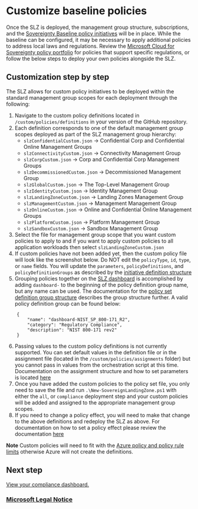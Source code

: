 # Customize baseline policies

Once the SLZ is deployed, the management group structure, subscriptions, and the [Sovereignty Baseline policy initiatives](Sovereignty-Baseline-Policy-Initiatives.md) will be in place. While the baseline can be configured, it may be necessary to apply additional policies to address local laws and regulations. Review the [Microsoft Cloud for Sovereignty policy portfolio](https://github.com/Azure/cloud-for-sovereignty-policy-portfolio) for policies that support specific regulations, or follow the below steps to deploy your own policies alongside the SLZ.

## Customization step by step

The SLZ allows for custom policy initiatives to be deployed within the standard management group scopes for each deployment through the following:

1. Navigate to the custom policy definitions located in `/custom/policies/definitions` in your version of the GitHub repository.
2. Each definition corresponds to one of the default management group scopes deployed as part of the SLZ management group hierarchy:
    * `slzConfidentialCustom.json` -> Confidential Corp and Confidential Online Management Groups
    * `slzConnectivityCustom.json` -> Connectivity Management Group
    * `slzCorpCustom.json` -> Corp and Confidential Corp Management Groups
    * `slzDecommissionedCustom.json` -> Decommissioned Management Group
    * `slzGlobalCustom.json` -> The Top-Level Management Group
    * `slzIdentityCustom.json` -> Identity Management Group
    * `slzLandingZoneCustom.json` -> Landing Zones Management Group
    * `slzManagementCustom.json` -> Management Management Group
    * `slzOnlineCustom.json` -> Online and Confidential Online Management Groups
    * `slzPlatformCustom.json` -> Platform Management Group
    * `slzSandboxCustom.json` -> Sandbox Management Group
3. Select the file for management group scope that you want custom policies to apply to and if you want to apply custom policies to all application workloads then select `slzLandingZoneCustom.json`
4. If custom policies have not been added yet, then the custom policy file will look like the screenshot below. Do NOT edit the `policyType`, `id`, `type`, or `name` fields. You will update the `parameters`, `policyDefinitions`, and `policyDefinitionGroups` as described by the [initiative definition structure](https://learn.microsoft.com/azure/governance/policy/concepts/initiative-definition-structure)
5. Grouping policies together on the [SLZ dashboard](./Extending-Compliance-Dashboard.md) is accomplished by adding `dashboard-` to the beginning of the policy definition group name, but any name can be used. The documentation for the [policy set definition group structure](https://learn.microsoft.com/azure/governance/policy/concepts/initiative-definition-structure#policy-definition-groups) describes the group structure further. A valid policy definition group can be found below:
```
    {
        "name": "dashboard-NIST_SP_800-171_R2",
        "category": "Regulatory Compliance",
        "description": "NIST 800-171 rev2"
    }
```     
6. Passing values to the custom policy definitions is not currently supported. You can set default values in the definition file or in the assignment file (located in the `/custom/policies/assignments` folder) but you cannot pass in values from the orchestration script at this time. Documentation on the assignment structure and how to set parameters is located [here](https://learn.microsoft.com/azure/governance/policy/concepts/assignment-structure)
7. Once you have added the custom policies to the policy set file, you only need to save the file and run `.\New-SovereignLandingZone.ps1` with either the `all`, or `compliance` deployment step and your custom policies will be added and assigned to the appropriate management group scopes.
8. If you need to change a policy effect, you will need to make that change to the above definitions and redeploy the SLZ as above. For documentation on how to set a policy effect please review the documentation [here](https://learn.microsoft.com/azure/governance/policy/concepts/effects)

**Note** Custom policies will need to fit with the [Azure policy and policy rule limits](https://learn.microsoft.com/azure/azure-resource-manager/management/azure-subscription-service-limits#azure-policy-limits) otherwise Azure will not create the definitions.

## Next step

[View your compliance dashboard.](../10-Compliance-Dashboard.md)

### [Microsoft Legal Notice](../NOTICE.md)
